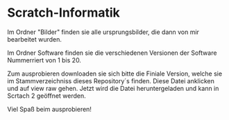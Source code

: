 # Scratch-Informatik

Im Ordner "Bilder" finden sie alle ursprungsbilder, die dann von mir bearbeitet wurden.

Im Ordner Software finden sie die verschiedenen Versionen der Software Nummerriert von 1 bis 20.

Zum ausprobieren downloaden sie sich bitte die Finiale Version, welche sie im Stammverzeichniss dieses Repository´s finden.
Diese Datei anklicken und auf view raw gehen. Jetzt wird die Datei heruntergeladen und kann in Scrtach 2 geöffnet werden.

Viel Spaß beim ausprobieren!
